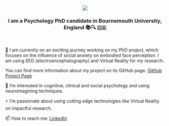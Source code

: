 <h1 align="center">
    <img src="https://readme-typing-svg.herokuapp.com/?font=Righteous&size=35&center=true&vCenter=true&width=500&height=70&duration=4000&lines=Hi+There!+👋;+I'm+Damla+Kuleli!;" />
</h1>

<h3 align="center"> I am a Psychology PhD candidate in Bournemouth University, England 📚🔍 🇨🇦</h3>

<br/>

🔭 I am currently on an exciting journey working on my PhD project, which focuses on the influence of social anxiety on embodied face perception. I am using EEG (electroencephalography) and Virtual Reality for my research.

  You can find more information about my project on its GitHub page. [GitHub Project Page](https://github.com/SAEFP)
  
🧠 I’m interested in cognitive, clinical and social psychology and using neuroimagining techniques.
  
⚡ I’m passionate about using cutting edge technologies like Virtual Reality on impactful research.
  
📫 How to reach me: [LinkedIn](https://www.linkedin.com/in/damlakuleli/)


